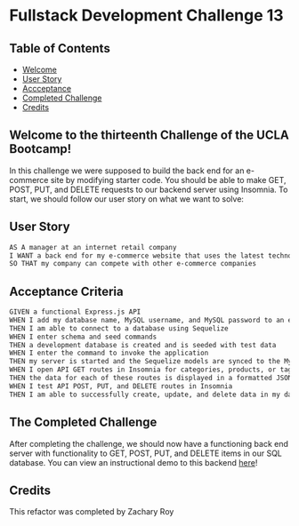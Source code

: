 # Fullstack Development Challenge 13

## Table of Contents

- [Welcome](#welcome-to-the-thirteenth-challenge-of-the-ucla-bootcamp)
- [User Story](#user-story)
- [Accceptance](#acceptance-criteria)
- [Completed Challenge](#the-completed-challenge)
- [Credits](#credits)

## Welcome to the thirteenth Challenge of the UCLA Bootcamp!

In this challenge we were supposed to build the back end for an e-commerce site by modifying starter code. You should be able to make GET, POST, PUT, and DELETE requests to our backend server using Insomnia. To start, we should follow our user story on what we want to solve:

## User Story

```md
AS A manager at an internet retail company
I WANT a back end for my e-commerce website that uses the latest technologies
SO THAT my company can compete with other e-commerce companies
```

## Acceptance Criteria

```md
GIVEN a functional Express.js API
WHEN I add my database name, MySQL username, and MySQL password to an environment variable file
THEN I am able to connect to a database using Sequelize
WHEN I enter schema and seed commands
THEN a development database is created and is seeded with test data
WHEN I enter the command to invoke the application
THEN my server is started and the Sequelize models are synced to the MySQL database
WHEN I open API GET routes in Insomnia for categories, products, or tags
THEN the data for each of these routes is displayed in a formatted JSON
WHEN I test API POST, PUT, and DELETE routes in Insomnia
THEN I am able to successfully create, update, and delete data in my database
```

## The Completed Challenge

After completing the challenge, we should now have a functioning back end server with functionality to GET, POST, PUT, and DELETE items in our SQL database. You can view an instructional demo to this backend [here](https://drive.google.com/file/d/1Mru9lItz3Z5eN29efBvXF0iiOpU978SJ/view?usp=sharing)!

## Credits
This refactor was completed by Zachary Roy